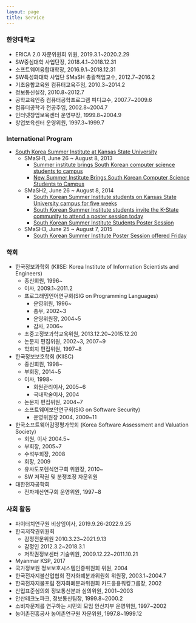 ```yaml
---
layout: page
title: Service
---
```


### 한양대학교
- ERICA 2.0 자문위원회 위원, 2019.3.1~2020.2.29
- SW중심대학 사업단장, 2018.4.1~2018.12.31
- 소프트웨어융합대학장, 2016.9.1~2018.12.31
- SW특성화대학 사업단 SMaSH 총괄책임교수, 2012.7~2016.2
- 기초융합교육원 컴퓨터교육주임, 2010.3~2014.2
- 정보통신실장, 2010.8~2012.7
- 공학교육인증 컴퓨터공학프로그램 피디교수, 2007.7~2009.6
- 컴퓨터공학과 전공주임, 2002.8~2004.7
- 인터넷창업보육센터 운영부장, 1999.8~2004.9
- 창업보육센터 운영위원, 1997.3~1999.7

### International Program
- [South Korea Summer Institute at Kansas State University](https://global.k-state.edu/partnerships/international/)
  + SMaSH1, June 26 ~ August 8, 2013
    * [Summer institute brings South Korean computer science students to campus](https://conferences.k-state.edu/blog/2013/07/23/summer-institute-brings-south-korean-computer-science-students-to-campus/)
    * [New Summer Institute Brings South Korean Computer Science Students to Campus](https://global.k-state.edu/about/news/2013/july/july-23.html)
  + SMaSH2, June 26 ~ August 8, 2014
    * [South Korean Summer Institute students on Kansas State University campus for five weeks](https://www.k-state.edu/today/announcement.php?id=14666)
    * [South Korean Summer Institute students invite the K-State community to attend a poster session today](https://www.k-state.edu/today/announcement.php?id=14828)
    * [South Korean Summer Institute Students Poster Session](https://enewsletters.k-state.edu/elp/south-korean-summer-institute-students-poster-session/)
  + SMaSH3, June 25 ~ August 7, 2015
    * [South Korean Summer Institute Poster Session offered Friday](https://www.k-state.edu/today/announcement.php?id=21030)

### 학회
- 한국정보과학회 (KIISE: Korea Institute of Information Scientists and Engineers)
  + 종신회원, 1996~
  + 이사, 2009.1~2011.2
  + 프로그래밍언어연구회(SIG on Programming Languages)
    * 운영위원, 1996~
    * 총무, 2002~3
    * 운영위원장, 2004~5
    * 감사, 2006~
  + 초중고정보과학교육위원, 2013.12.20~2015.12.20
  + 논문지 편집위원, 2002~3, 2007~9
  + 학회지 편집위원, 1997~8
- 한국정보보호학회 (KIISC)
  + 종신회원, 1998~
  + 부회장, 2014~5
  + 이사, 1998~
     * 회원관리이사, 2005~6
     * 국내학술이사, 2004
  + 논문지 편집위원, 2004~7
  + 소프트웨어보안연구회(SIG on Software Security)
    * 운영위원장 2004, 2009~11
- 한국소프트웨어감정평가학회 (Korea Software Assessment and Valuation Society)
  + 회원, 이사 2004.5~
  + 부회장, 2005~7
  + 수석부회장, 2008
  + 회장, 2009
  + 유사도포렌식연구회 위원장, 2010~
  + SW 저작권 및 분쟁조정 자문위원
- 대한전자공학회
  + 전자계산연구회 운영위원, 1997~8

### 사회 활동
- 파이터치연구원 비상임이사, 2019.9.26-2022.9.25
- 한국저작권위원회
  + 감정전문위원 2010.3.23~2021.9.13
  + 감정인 2012.3.2~2018.3.1
  + 저작권정보센터 기술위원, 2009.12.22~2011.10.21
- Myanmar KSP, 2017
- 국가정보원 정보보호시스템인증위원회 위원, 2004
- 한국전자지불산업협회 전자화폐분과위원회 위원장, 2003.1~2004.7
- 한국전자지불포럼 전자화폐분과위원회 카드응용워킹그룹장, 2002
- 산업표준심의회 정보통신분과 심의위원, 2001~2003
- 안산테크노파크, 정보통신팀장, 1999.8~2000.2
- 소비자문제를 연구하는 시민의 모임 안산지부 운영위원, 1997~2002
- 농어촌진흥공사 농어촌연구원 자문위원, 1997.8~1999.12
